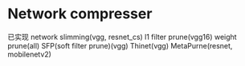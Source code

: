 # Network compresser

已实现
network slimming(vgg, resnet_cs)
l1 filter prune(vgg16)
weight prune(all)
SFP(soft filter prune)(vgg)
Thinet(vgg)
MetaPurne(resnet, mobilenetv2)
